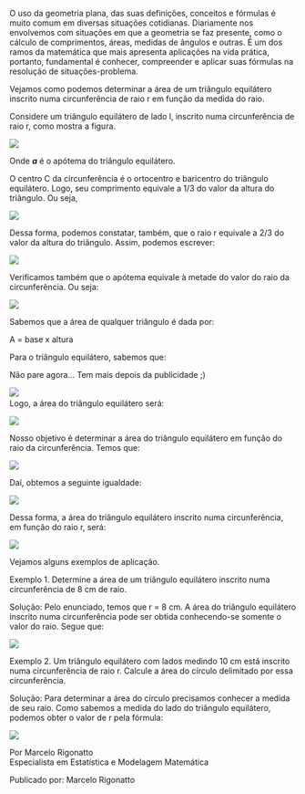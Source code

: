 O uso da geometria plana, das suas definições, conceitos e fórmulas é muito comum em diversas situações cotidianas. Diariamente nos envolvemos com situações em que a geometria se faz presente, como o cálculo de comprimentos, áreas, medidas de ângulos e outras. É um dos ramos da matemática que mais apresenta aplicações na vida prática, portanto, fundamental é conhecer, compreender e aplicar suas fórmulas na resolução de situações-problema.

Vejamos como podemos determinar a área de um triângulo equilátero inscrito numa circunferência de raio r em função da medida do raio.

Considere um triângulo equilátero de lado l, inscrito numa circunferência de raio r, como mostra a figura.

![](https://static.mundoeducacao.uol.com.br/mundoeducacao/conteudo/inscrito02.JPG)

Onde **_a_** é o apótema do triângulo equilátero.

O centro C da circunferência é o ortocentro e baricentro do triângulo equilátero. Logo, seu comprimento equivale a 1/3 do valor da altura do triângulo. Ou seja,

![](https://static.mundoeducacao.uol.com.br/mundoeducacao/conteudo/inscrito3.jpg)

Dessa forma, podemos constatar, também, que o raio r equivale a 2/3 do valor da altura do triângulo. Assim, podemos escrever:

![](https://static.mundoeducacao.uol.com.br/mundoeducacao/conteudo/inscrito4.jpg)

Verificamos também que o apótema equivale à metade do valor do raio da circunferência. Ou seja:

![](https://static.mundoeducacao.uol.com.br/mundoeducacao/conteudo/inscrito5.jpg)

Sabemos que a área de qualquer triângulo é dada por:

A = base x altura

Para o triângulo equilátero, sabemos que:

Não pare agora... Tem mais depois da publicidade ;)

![](https://static.mundoeducacao.uol.com.br/mundoeducacao/conteudo/inscrito6.jpg)   
Logo, a área do triângulo equilátero será:

![](https://static.mundoeducacao.uol.com.br/mundoeducacao/conteudo/inscrito7.jpg)

Nosso objetivo é determinar a área do triângulo equilátero em função do raio da circunferência. Temos que:

![](https://static.mundoeducacao.uol.com.br/mundoeducacao/conteudo/inscrito8.jpg)

Daí, obtemos a seguinte igualdade:

![](https://static.mundoeducacao.uol.com.br/mundoeducacao/conteudo/inscrito9.jpg)

Dessa forma, a área do triângulo equilátero inscrito numa circunferência, em função do raio r, será:

![](https://static.mundoeducacao.uol.com.br/mundoeducacao/conteudo/inscrito10.jpg)

Vejamos alguns exemplos de aplicação.

Exemplo 1. Determine a área de um triângulo equilátero inscrito numa circunferência de 8 cm de raio.

Solução: Pelo enunciado, temos que r = 8 cm. A área do triângulo equilátero inscrito numa circunferência pode ser obtida conhecendo-se somente o valor do raio. Segue que:

![](https://static.mundoeducacao.uol.com.br/mundoeducacao/conteudo/inscrito11.jpg)

Exemplo 2. Um triângulo equilátero com lados medindo 10 cm está inscrito numa circunferência de raio r. Calcule a área do círculo delimitado por essa circunferência.

Solução: Para determinar a área do círculo precisamos conhecer a medida de seu raio. Como sabemos a medida do lado do triângulo equilátero, podemos obter o valor de r pela fórmula:

![](https://static.mundoeducacao.uol.com.br/mundoeducacao/conteudo/inscrito12(1).jpg)

Por Marcelo Rigonatto  
Especialista em Estatística e Modelagem Matemática

Publicado por: Marcelo Rigonatto